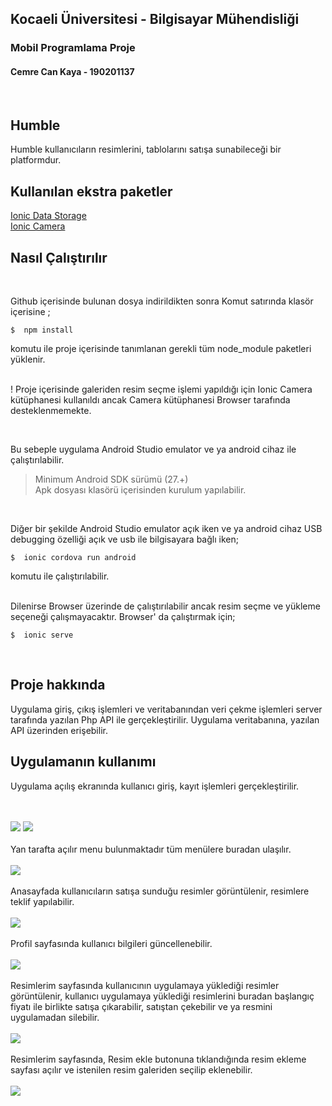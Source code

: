 ## Kocaeli Üniversitesi - Bilgisayar Mühendisliği
### Mobil Programlama Proje
#### Cemre Can Kaya - 190201137

<br/>

## Humble 

Humble kullanıcıların resimlerini, tablolarını satışa sunabileceği bir platformdur.

## Kullanılan ekstra paketler

[Ionic Data Storage](https://ionicframework.com/docs/angular/storage) <br/>
[Ionic Camera](https://ionicframework.com/docs/native/camera)

## Nasıl Çalıştırılır

<br/>

Github içerisinde bulunan dosya indirildikten sonra Komut satırında klasör içerisine ;

    $  npm install

komutu ile proje içerisinde tanımlanan gerekli tüm node_module paketleri yüklenir.
<br/><br/>

! Proje içerisinde galeriden resim seçme işlemi yapıldığı için Ionic Camera kütüphanesi kullanıldı ancak Camera kütüphanesi Browser tarafında desteklenmemekte. 

<br/>

Bu sebeple uygulama Android Studio emulator ve ya android cihaz ile çalıştırılabilir. 
<br/>

>Minimum Android SDK sürümü (27.+)<br/>
>Apk dosyası klasörü içerisinden kurulum yapılabilir.

<br/>

Diğer bir şekilde Android Studio emulator açık iken ve ya android cihaz USB debugging özelliği açık ve usb ile bilgisayara bağlı iken;

    $  ionic cordova run android

komutu ile çalıştırılabilir.


<br/>
Dilenirse Browser üzerinde de çalıştırılabilir ancak resim seçme ve yükleme seçeneği çalışmayacaktır. Browser' da çalıştırmak için;
<br/>

    $  ionic serve

<br/>
 
## Proje hakkında
 
Uygulama giriş, çıkış işlemleri ve veritabanından veri çekme işlemleri server tarafında yazılan Php API ile gerçekleştirilir. Uygulama veritabanına, yazılan API üzerinden erişebilir.  

## Uygulamanın kullanımı

Uygulama açılış ekranında kullanıcı giriş, kayıt işlemleri gerçekleştirilir.

<br/><br/>
![](images/1.jpg)
![](images/2.jpg)
<br/><br/>
Yan tarafta açılır menu bulunmaktadır tüm menülere buradan ulaşılır.
<br/><br/>
![](images/6.jpg)
<br/><br/>
Anasayfada kullanıcıların satışa sunduğu resimler görüntülenir, resimlere teklif yapılabilir.
<br/><br/>
![](images/3.jpg)
<br/><br/>
Profil sayfasında kullanıcı bilgileri güncellenebilir.
<br/><br/>
![](images/4.jpg)
<br/><br/>
Resimlerim sayfasında kullanıcının uygulamaya yüklediği resimler görüntülenir, kullanıcı uygulamaya yüklediği resimlerini buradan başlangıç fiyatı ile birlikte satışa çıkarabilir, satıştan çekebilir ve ya resmini uygulamadan silebilir.
<br/><br/>
![](images/5.jpg)
<br/><br/>
Resimlerim sayfasında, Resim ekle butonuna tıklandığında resim ekleme sayfası açılır ve istenilen resim galeriden seçilip eklenebilir.
<br/><br/>
![](images/7.jpg)
<br/><br/>


